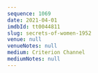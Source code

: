 ```yaml
---
sequence: 1069
date: 2021-04-01
imdbId: tt0044811
slug: secrets-of-women-1952
venue: null
venueNotes: null
medium: Criterion Channel
mediumNotes: null
---
```

